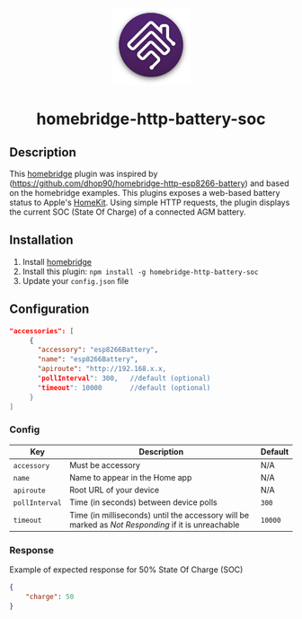 <p align="center">
  <a href="https://github.com/homebridge/homebridge"><img src="https://raw.githubusercontent.com/homebridge/branding/master/logos/homebridge-color-round-stylized.png" height="140"></a>
</p>

<span align="center">

# homebridge-http-battery-soc

</span>

## Description

This [homebridge](https://github.com/homebridge/homebridge) plugin was inspired by (https://github.com/dhop90/homebridge-http-esp8266-battery) and based on the homebridge examples. This plugins exposes a web-based battery status to Apple's [HomeKit](http://www.apple.com/ios/home/). Using simple HTTP requests, the plugin displays the current SOC (State Of Charge) of a connected AGM battery.

## Installation

1. Install [homebridge](https://github.com/homebridge/homebridge#installation)
2. Install this plugin: `npm install -g homebridge-http-battery-soc`
3. Update your `config.json` file

## Configuration

```json
"accessories": [
     {
       "accessory": "esp8266Battery",
       "name": "esp8266Battery",
       "apiroute": "http://192.168.x.x,
       "pollInterval": 300,   //default (optional)
       "timeout": 10000       //default (optional)
     }
]
```

### Config

| Key | Description | Default |
| --- | --- | --- |
| `accessory` | Must be accessory | N/A |
| `name` | Name to appear in the Home app | N/A |
| `apiroute` | Root URL of your device | N/A |
| `pollInterval` | Time (in seconds) between device polls | `300` |
| `timeout` | Time (in milliseconds) until the accessory will be marked as _Not Responding_ if it is unreachable | `10000` |

### Response

Example of expected response for 50% State Of Charge (SOC)

```json
{
    "charge": 50
}
```
